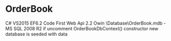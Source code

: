 # OrderBook
 C# VS2015 EF6.2 Code First Web Api 2.2 Owin
 \Database\OrderBook.mdb - MS SQL 2008 R2 
if uncomment OrderBookDbContext() constructor 
new database is seeded with data

